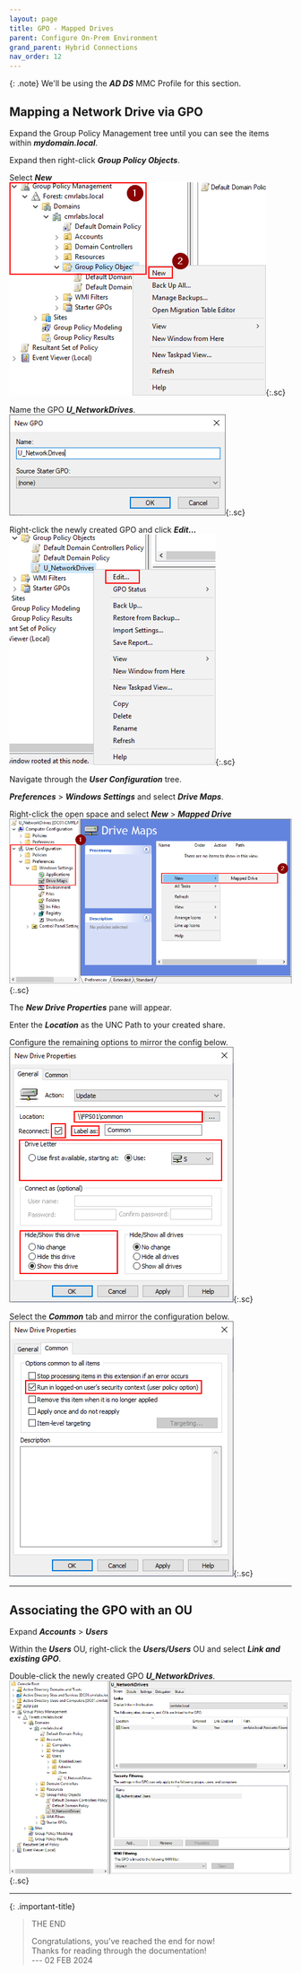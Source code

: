 ```yaml
---
layout: page
title: GPO - Mapped Drives
parent: Configure On-Prem Environment
grand_parent: Hybrid Connections
nav_order: 12
---
```




{: .note}
We'll be using the ***AD DS*** MMC Profile for this section. 


## Mapping a Network Drive via GPO


Expand the Group Policy Management tree until you can see the items within ***mydomain.local***.  

Expand then right-click ***Group Policy Objects***.  

Select ***New***  
![](/assets/images/projects/project01/configure-on-prem/GPO/gpo-1.png "GPO - Mapped Drives - 1"){:.sc}  

Name the GPO ***U_NetworkDrives***.  
![](/assets/images/projects/project01/configure-on-prem/GPO/gpo-2.png "GPO - Mapped Drives - 2"){:.sc}  

Right-click the newly created GPO and click ***Edit...***  
![](/assets/images/projects/project01/configure-on-prem/GPO/gpo-3.png "GPO - Mapped Drives - 3"){:.sc}  

Navigate through the ***User Configuration*** tree.  

***Preferences*** > ***Windows Settings*** and select ***Drive Maps***.  

Right-click the open space and select ***New*** > ***Mapped Drive***  
![](/assets/images/projects/project01/configure-on-prem/GPO/gpo-4.png "GPO - Mapped Drives - 4"){:.sc}  


The ***New Drive Properties*** pane will appear.  

Enter the ***Location*** as the UNC Path to your created share.  

Configure the remaining options to mirror the config below.  
![](/assets/images/projects/project01/configure-on-prem/GPO/gpo-5.png "GPO - Mapped Drives - 5"){:.sc}  

Select the ***Common*** tab and mirror the configuration below.  
![](/assets/images/projects/project01/configure-on-prem/GPO/gpo-6.png "GPO - Mapped Drives - 6"){:.sc}  



---



## Associating the GPO with an OU

Expand ***Accounts*** > ***Users***


Within the ***Users*** OU, right-click the ***Users/Users*** OU and select ***Link and existing GPO***.  

Double-click the newly created GPO ***U_NetworkDrives***.  
![](/assets/images/projects/project01/configure-on-prem/GPO/gpo-7.png "GPO - Mapped Drives - 7"){:.sc}  



---



{: .important-title}
> THE END
>
> Congratulations, you've reached the end for now!  
> Thanks for reading through the documentation!  
> --- 02 FEB 2024
